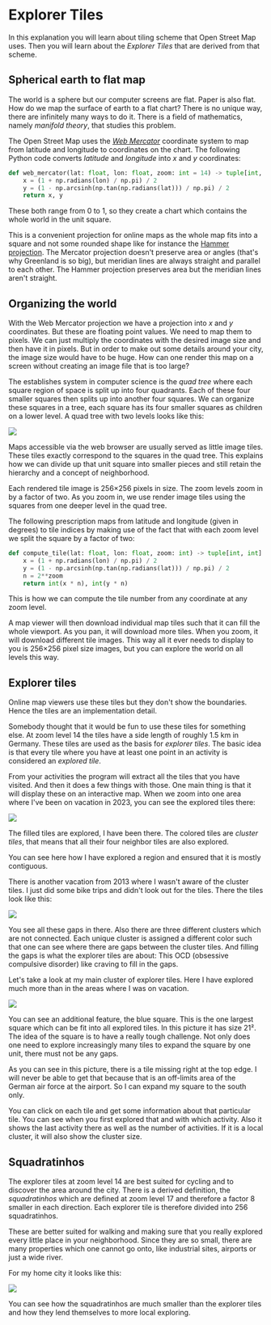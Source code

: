 # Explorer Tiles

In this explanation you will learn about tiling scheme that Open Street Map uses. Then you will learn about the _Explorer Tiles_ that are derived from that scheme.

## Spherical earth to flat map

The world is a sphere but our computer screens are flat. Paper is also flat. How do we map the surface of earth to a flat chart? There is no unique way, there are infinitely many ways to do it. There is a field of mathematics, namely _manifold theory_, that studies this problem.

The Open Street Map uses the [_Web Mercator_](https://en.wikipedia.org/wiki/Web_Mercator_projection) coordinate system to map from latitude and longitude to coordinates on the chart. The following Python code converts _latitude_ and _longitude_ into _x_ and _y_ coordinates:

```python
def web_mercator(lat: float, lon: float, zoom: int = 14) -> tuple[int, int]:
    x = (1 + np.radians(lon) / np.pi) / 2
    y = (1 - np.arcsinh(np.tan(np.radians(lat))) / np.pi) / 2
    return x, y
```

These both range from 0 to 1, so they create a chart which contains the whole world in the unit square.

This is a convenient projection for online maps as the whole map fits into a square and not some rounded shape like for instance the [Hammer projection](https://en.wikipedia.org/wiki/Hammer_projection). The Mercator projection doesn't preserve area or angles (that's why Greenland is so big), but meridian lines are always straight and parallel to each other. The Hammer projection preserves area but the meridian lines aren't straight.

## Organizing the world

With the Web Mercator projection we have a projection into _x_ and _y_ coordinates. But these are floating point values. We need to map them to pixels. We can just multiply the coordinates with the desired image size and then have it in pixels. But in order to make out some details around your city, the image size would have to be huge. How can one render this map on a screen without creating an image file that is too large?

The establishes system in computer science is the _quad tree_ where each square region of space is split up into four quadrants. Each of these four smaller squares then splits up into another four squares. We can organize these squares in a tree, each square has its four smaller squares as children on a lower level. A quad tree with two levels looks like this:

![](images/quad-tree.jpg)

Maps accessible via the web browser are usually served as little image tiles. These tiles exactly correspond to the squares in the quad tree. This explains how we can divide up that unit square into smaller pieces and still retain the hierarchy and a concept of neighborhood.

Each rendered tile image is 256×256 pixels in size. The zoom levels zoom in by a factor of two. As you zoom in, we use render image tiles using the squares from one deeper level in the quad tree.

The following prescription maps from latitude and longitude (given in degrees) to tile indices by making use of the fact that with each zoom level we split the square by a factor of two:

```python
def compute_tile(lat: float, lon: float, zoom: int) -> tuple[int, int]:
    x = (1 + np.radians(lon) / np.pi) / 2
    y = (1 - np.arcsinh(np.tan(np.radians(lat))) / np.pi) / 2
    n = 2**zoom
    return int(x * n), int(y * n)
```

This is how we can compute the tile number from any coordinate at any zoom level.

A map viewer will then download individual map tiles such that it can fill the whole viewport. As you pan, it will download more tiles. When you zoom, it will download different tile images. This way all it ever needs to display to you is 256×256 pixel size images, but you can explore the world on all levels this way.

## Explorer tiles

Online map viewers use these tiles but they don't show the boundaries. Hence the tiles are an implementation detail.

Somebody thought that it would be fun to use these tiles for something else. At zoom level 14 the tiles have a side length of roughly 1.5 km in Germany. These tiles are used as the basis for _explorer tiles_. The basic idea is that every tile where you have at least one point in an activity is considered an _explored tile_.

From your activities the program will extract all the tiles that you have visited. And then it does a few things with those. One main thing is that it will display these on an interactive map. When we zoom into one area where I've been on vacation in 2023, you can see the explored tiles there:

![](images/explorer-sluis.png)

The filled tiles are explored, I have been there. The colored tiles are _cluster tiles_, that means that all their four neighbor tiles are also explored.

You can see here how I have explored a region and ensured that it is mostly contiguous.

There is another vacation from 2013 where I wasn't aware of the cluster tiles. I just did some bike trips and didn't look out for the tiles. There the tiles look like this:

![](images/explorer-sint-annaland.png)

You see all these gaps in there. Also there are three different clusters which are not connected. Each unique cluster is assigned a different color such that one can see where there are gaps between the cluster tiles. And filling the gaps is what the explorer tiles are about: This OCD (obsessive compulsive disorder) like craving to fill in the gaps.

Let's take a look at my main cluster of explorer tiles. Here I have explored much more than in the areas where I was on vacation.

![](images/explorer-home.png)

You can see an additional feature, the blue square. This is the one largest square which can be fit into all explored tiles. In this picture it has size 21². The idea of the square is to have a really tough challenge. Not only does one need to explore increasingly many tiles to expand the square by one unit, there must not be any gaps.

As you can see in this picture, there is a tile missing right at the top edge. I will never be able to get that because that is an off-limits area of the German air force at the airport. So I can expand my square to the south only.

You can click on each tile and get some information about that particular tile. You can see when you first explored that and with which activity. Also it shows the last activity there as well as the number of activities. If it is a local cluster, it will also show the cluster size.

## Squadratinhos

The explorer tiles at zoom level 14 are best suited for cycling and to discover the area around the city. There is a derived definition, the _squadratinhos_ which are defined at zoom level 17 and therefore a factor 8 smaller in each direction. Each explorer tile is therefore divided into 256 squadratinhos.

These are better suited for walking and making sure that you really explored every little place in your neighborhood. Since they are so small, there are many properties which one cannot go onto, like industrial sites, airports or just a wide river.

For my home city it looks like this:

![](images/squadratinhos-bonn.png)

You can see how the squadratinhos are much smaller than the explorer tiles and how they lend themselves to more local exploring.